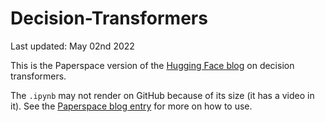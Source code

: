 # Decision-Transformers

Last updated: May 02nd 2022

This is the Paperspace version of the [Hugging Face blog](https://huggingface.co/blog/decision-transformers) on decision transformers.

The `.ipynb` may not render on GitHub because of its size (it has a video in it). See the [Paperspace blog entry](https://blog.paperspace.com/decision-transformers-with-hugging-face/) for more on how to use.
